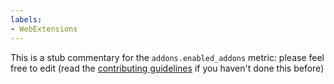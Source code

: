 ```yaml
---
labels:
- WebExtensions
---
```

This is a stub commentary for the `addons.enabled_addons` metric: please feel free to edit (read the
[contributing guidelines](https://github.com/mozilla/glean-annotations/blob/main/CONTRIBUTING.md)
if you haven't done this before)
